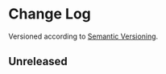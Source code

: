 Change Log
==========

Versioned according to [Semantic Versioning](http://semver.org/).

## Unreleased

<!-- link-labels -->
[0.0.1]: ../../compare/HEAD...v0.0.1
